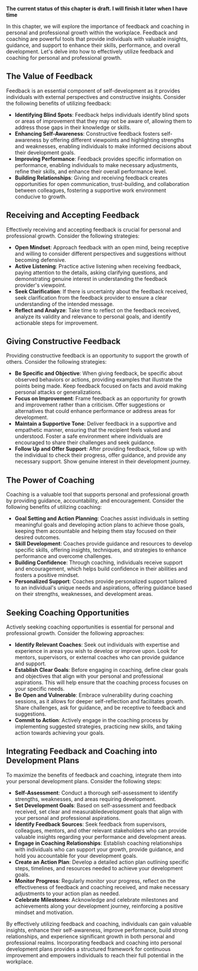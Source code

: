 **The current status of this chapter is draft. I will finish it later when I have time**

In this chapter, we will explore the importance of feedback and coaching in personal and professional growth within the workplace. Feedback and coaching are powerful tools that provide individuals with valuable insights, guidance, and support to enhance their skills, performance, and overall development. Let's delve into how to effectively utilize feedback and coaching for personal and professional growth.

The Value of Feedback
---------------------

Feedback is an essential component of self-development as it provides individuals with external perspectives and constructive insights. Consider the following benefits of utilizing feedback:

* **Identifying Blind Spots**: Feedback helps individuals identify blind spots or areas of improvement that they may not be aware of, allowing them to address those gaps in their knowledge or skills.
* **Enhancing Self-Awareness**: Constructive feedback fosters self-awareness by offering different viewpoints and highlighting strengths and weaknesses, enabling individuals to make informed decisions about their development goals.
* **Improving Performance**: Feedback provides specific information on performance, enabling individuals to make necessary adjustments, refine their skills, and enhance their overall performance level.
* **Building Relationships**: Giving and receiving feedback creates opportunities for open communication, trust-building, and collaboration between colleagues, fostering a supportive work environment conducive to growth.

Receiving and Accepting Feedback
--------------------------------

Effectively receiving and accepting feedback is crucial for personal and professional growth. Consider the following strategies:

* **Open Mindset**: Approach feedback with an open mind, being receptive and willing to consider different perspectives and suggestions without becoming defensive.
* **Active Listening**: Practice active listening when receiving feedback, paying attention to the details, asking clarifying questions, and demonstrating genuine interest in understanding the feedback provider's viewpoint.
* **Seek Clarification**: If there is uncertainty about the feedback received, seek clarification from the feedback provider to ensure a clear understanding of the intended message.
* **Reflect and Analyze**: Take time to reflect on the feedback received, analyze its validity and relevance to personal goals, and identify actionable steps for improvement.

Giving Constructive Feedback
----------------------------

Providing constructive feedback is an opportunity to support the growth of others. Consider the following strategies:

* **Be Specific and Objective**: When giving feedback, be specific about observed behaviors or actions, providing examples that illustrate the points being made. Keep feedback focused on facts and avoid making personal attacks or generalizations.
* **Focus on Improvement**: Frame feedback as an opportunity for growth and improvement rather than a criticism. Offer suggestions or alternatives that could enhance performance or address areas for development.
* **Maintain a Supportive Tone**: Deliver feedback in a supportive and empathetic manner, ensuring that the recipient feels valued and understood. Foster a safe environment where individuals are encouraged to share their challenges and seek guidance.
* **Follow Up and Offer Support**: After providing feedback, follow up with the individual to check their progress, offer guidance, and provide any necessary support. Show genuine interest in their development journey.

The Power of Coaching
---------------------

Coaching is a valuable tool that supports personal and professional growth by providing guidance, accountability, and encouragement. Consider the following benefits of utilizing coaching:

* **Goal Setting and Action Planning**: Coaches assist individuals in setting meaningful goals and developing action plans to achieve those goals, keeping them accountable and helping them stay focused on their desired outcomes.
* **Skill Development**: Coaches provide guidance and resources to develop specific skills, offering insights, techniques, and strategies to enhance performance and overcome challenges.
* **Building Confidence**: Through coaching, individuals receive support and encouragement, which helps build confidence in their abilities and fosters a positive mindset.
* **Personalized Support**: Coaches provide personalized support tailored to an individual's unique needs and aspirations, offering guidance based on their strengths, weaknesses, and development areas.

Seeking Coaching Opportunities
------------------------------

Actively seeking coaching opportunities is essential for personal and professional growth. Consider the following approaches:

* **Identify Relevant Coaches**: Seek out individuals with expertise and experience in areas you wish to develop or improve upon. Look for mentors, supervisors, or external coaches who can provide guidance and support.
* **Establish Clear Goals**: Before engaging in coaching, define clear goals and objectives that align with your personal and professional aspirations. This will help ensure that the coaching process focuses on your specific needs.
* **Be Open and Vulnerable**: Embrace vulnerability during coaching sessions, as it allows for deeper self-reflection and facilitates growth. Share challenges, ask for guidance, and be receptive to feedback and suggestions.
* **Commit to Action**: Actively engage in the coaching process by implementing suggested strategies, practicing new skills, and taking action towards achieving your goals.

Integrating Feedback and Coaching into Development Plans
--------------------------------------------------------

To maximize the benefits of feedback and coaching, integrate them into your personal development plans. Consider the following steps:

* **Self-Assessment**: Conduct a thorough self-assessment to identify strengths, weaknesses, and areas requiring development.
* **Set Development Goals**: Based on self-assessment and feedback received, set clear and measurabledevelopment goals that align with your personal and professional aspirations.
* **Identify Feedback Sources**: Seek feedback from supervisors, colleagues, mentors, and other relevant stakeholders who can provide valuable insights regarding your performance and development areas.
* **Engage in Coaching Relationships**: Establish coaching relationships with individuals who can support your growth, provide guidance, and hold you accountable for your development goals.
* **Create an Action Plan**: Develop a detailed action plan outlining specific steps, timelines, and resources needed to achieve your development goals.
* **Monitor Progress**: Regularly monitor your progress, reflect on the effectiveness of feedback and coaching received, and make necessary adjustments to your action plan as needed.
* **Celebrate Milestones**: Acknowledge and celebrate milestones and achievements along your development journey, reinforcing a positive mindset and motivation.

By effectively utilizing feedback and coaching, individuals can gain valuable insights, enhance their self-awareness, improve performance, build strong relationships, and experience significant growth in both personal and professional realms. Incorporating feedback and coaching into personal development plans provides a structured framework for continuous improvement and empowers individuals to reach their full potential in the workplace.
